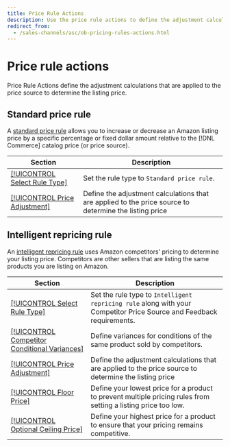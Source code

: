 ```yaml
---
title: Price Rule Actions
description: Use the price rule actions to define the adjustment calculations that are applied to the price source to determine the Amazon listing price.
redirect_from:
  - /sales-channels/asc/ob-pricing-rules-actions.html
---
```


# Price rule actions

Price Rule Actions define the adjustment calculations that are applied to the price source to determine the listing price.

## Standard price rule

A [standard price rule](./standard-price-rules.md) allows you to increase or decrease an Amazon listing price by a specific percentage or fixed dollar amount relative to the [!DNL Commerce] catalog price (or price source).

|Section|Description|
|--- |--- |
|[[!UICONTROL Select Rule Type]](./standard-price-rules.md)|Set the rule type to `Standard price rule`.|
|[[!UICONTROL Price Adjustment]](./standard-price-rules.md)|Define the adjustment calculations that are applied to the price source to determine the listing price|

## Intelligent repricing rule

An [intelligent repricing rule](./intelligent-repricing-rules.md) uses Amazon competitors' pricing to determine your listing price. Competitors are other sellers that are listing the same products you are listing on Amazon.

|Section|Description|
|--- |--- |
|[[!UICONTROL Select Rule Type]](./intelligent-repricing-rules.md)|Set the rule type to `Intelligent repricing rule` along with your Competitor Price Source and Feedback requirements.|
|[[!UICONTROL Competitor Conditional Variances]](./competitor-conditional-variances.md)|Define variances for conditions of the same product sold by competitors.|
|[[!UICONTROL Price Adjustment]](./price-adjustment.md)|Define the adjustment calculations that are applied to the price source to determine the listing price|
|[[!UICONTROL Floor Price]](./floor-price.md)|Define your lowest price for a product to prevent multiple pricing rules from setting a listing price too low.|
|[[!UICONTROL Optional Ceiling Price]](./optional-ceiling-price.md)|Define your highest price for a product to ensure that your pricing remains competitive.|
